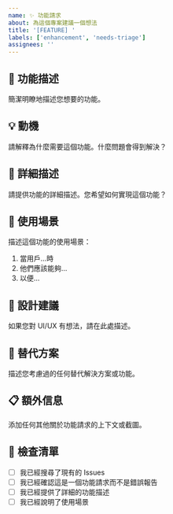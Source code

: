 ```yaml
---
name: ✨ 功能請求
about: 為這個專案建議一個想法
title: '[FEATURE] '
labels: ['enhancement', 'needs-triage']
assignees: ''
---
```


## 🚀 功能描述
簡潔明瞭地描述您想要的功能。

## 💡 動機
請解釋為什麼需要這個功能。什麼問題會得到解決？

## 📝 詳細描述
請提供功能的詳細描述。您希望如何實現這個功能？

## 🎯 使用場景
描述這個功能的使用場景：
1. 當用戶...時
2. 他們應該能夠...
3. 以便...

## 🎨 設計建議
如果您對 UI/UX 有想法，請在此處描述。

## 🔄 替代方案
描述您考慮過的任何替代解決方案或功能。

## 📋 額外信息
添加任何其他關於功能請求的上下文或截圖。

## 📝 檢查清單
- [ ] 我已經搜尋了現有的 Issues
- [ ] 我已經確認這是一個功能請求而不是錯誤報告
- [ ] 我已經提供了詳細的功能描述
- [ ] 我已經說明了使用場景
